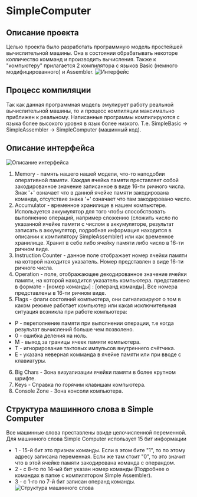 # SimpleComputer
## Описание проекта
Целью проекта было разработать программную модель простейшей вычислительной машины. Она в состоянии обрабатывать некоторе колличество комманд и производить вычисления.
Также к "компьютеру" прилагается 2 компилятора с языков Basic (немного модифицированного) и Assembler.
![Интерфейс](https://ia.wampi.ru/2022/06/15/SC_DemoWork.png)
## Процесс компиляции
Так как данная программная модель эмулирует работу реальной вычислительной машины, то и процесс компиляции максимально приближен к реальному. Написанные программы компилируются с языка более высокого уровня в язык более низкого. Т.е. SimpleBasic -> SimpleAssembler -> SimpleComputer (машинный код).
## Описание интерфейса
![Описание интерфейса](https://ie.wampi.ru/2022/06/15/SC_DemoWorkTwo.png)
1. Memory - память нашего нашей модели, что-то наподобии оперативной памяти. Каждая ячейка памяти преставляет собой закодированное значение записанное в виде 16-ти ричного числа. Знак '+' означает что в данной ячейке памяти закодирована команда, отсутствие знака '+' означает что там закодировано число.
2. Accumulator - временное хранилище в нашем компьютере. Используется аккумулятор для того чтобы способствовать выполнению операций, например сложению (сложить число по указанной ячейке памяти с числом в аккумуляторе, результат записать в аккумулятор, подробная информация находится в описании к компилятору SimpleAssembler) или как временное хранилище. Хранит в себе либо ячейку памяти либо число в 16-ти ричном виде.
3. Instruction Counter - данное поле отображает номер ячейки памяти на которой находится указатель. Номер представлен в виде 16-ти ричного числа.
4. Operation - поле, отображающее декодированное значение ячейки памяти, на которой находится указатель компьютера. представлено в формате - [номер команды] : [операнд команды]. Все номера представлены в 16-ти ричном виде.
5. Flags - флаги состояний компьютера, они сигнализируют о том в каком режиме работает компьютер или какая исключительная ситуация возникла при работе компьютера:
  - P - переполнение памяти при выполнении операции, т.е когда результат вычислений больше чем позволено.
  - 0 - ошибка деления на ноль.
  - M - выход за границы ячеек памяти компьютера.
  - T - игнорирование тактовых импульсов внутреннего счётчика.
  - E - указана неверная комманда в ячейке памяти или при вводе с клавиатуры.
6. Big Chars - Зона визуализации ячейки памяти в более крупном шрифте.
7. Keys - Справка по горячим клавишам компьютера.
8. Console Zone - Зона консоли компьютера.

Структура машинного слова в Simple Computer
-------
Все машинные слова преставлены ввиде целочисленной переменной. Для машинного слова Simple Computer использует 15 бит информации
- 1 - 15-й бит это признак команды. Если в этом бите "1", то по этому адресу записана переменная. Если же там стоит "0", то это значит что в этой ячейке памяти закодирована команда с операндом. 
- 2 - с 8-го по 14-ый бит указан номер команды (Подробнее о командах в папке с компилятором Simple Assembler).
- 3 - с 1-го по 7-й бит записан операнд команды.<br />
![Структура машинного слова](https://ie.wampi.ru/2022/08/31/STRUKTURA-MASINNOGO-SLOVA.jpg)
